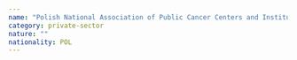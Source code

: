 ```yaml
---
name: "Polish National Association of Public Cancer Centers and Institutes"
category: private-sector
nature: ""
nationality: POL
---
```

